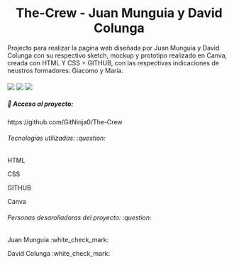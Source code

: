 <h1 align="center"> The-Crew - Juan Munguia y David Colunga </h1>
<p>Projecto para realizar la pagina web diseñada por Juan Munguia y David Colunga con su respectivo sketch, mockup y prototipo realizado en Canva, creada con HTML Y CSS + GITHUB, con las respectivas indicaciones de neustros formadores: Giacomo y María.</p>
<h4 align="center"></h4>
<img src=".">
<img src=".">
<img src=".">
<h5>📁 Acceso al proyecto:</h5>
https://github.com/GitNinja0/The-Crew
<h6>Tecnologías utilizadas: :question:</h6>
<p>HTML</p>
<p>CSS</p>
<p>GITHUB</p>
<p>Canva</p>
<h6>Personas desarolladoras del proyecto: :question: </h6>
<p>Juan Munguia :white_check_mark:</p>
<p>David Colunga :white_check_mark:</p>



